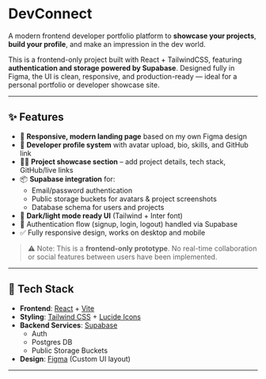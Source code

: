 # DevConnect

A modern frontend developer portfolio platform to **showcase your projects**, **build your profile**, and make an impression in the dev world.

This is a frontend-only project built with React + TailwindCSS, featuring **authentication and storage powered by Supabase**. Designed fully in Figma, the UI is clean, responsive, and production-ready — ideal for a personal portfolio or developer showcase site.

---

## ✨ Features

- 🎨 **Responsive, modern landing page** based on my own Figma design
- 👤 **Developer profile system** with avatar upload, bio, skills, and GitHub link
- 🧑‍💻 **Project showcase section** – add project details, tech stack, GitHub/live links
- 📦 **Supabase integration** for:
  - Email/password authentication
  - Public storage buckets for avatars & project screenshots
  - Database schema for users and projects
- 🌙 **Dark/light mode ready UI** (Tailwind + Inter font)
- 🔐 Authentication flow (signup, login, logout) handled via Supabase
- ✅ Fully responsive design, works on desktop and mobile

> ⚠️ Note: This is a **frontend-only prototype**. No real-time collaboration or social features between users have been implemented.

---

## 🧰 Tech Stack

- **Frontend**: [React](https://react.dev/) + [Vite](https://vitejs.dev/)
- **Styling**: [Tailwind CSS](https://tailwindcss.com/) + [Lucide Icons](https://lucide.dev/)
- **Backend Services**: [Supabase](https://supabase.com/)
  - Auth
  - Postgres DB
  - Public Storage Buckets
- **Design**: [Figma](https://www.figma.com/design/gr5GtjtqHpAlbMZ7qcIpCJ/dev-connect-idea?node-id=0-1&t=itl3jssRbhpTx6uR-1) (Custom UI layout)

---

